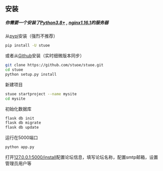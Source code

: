 ## 安装


##### 你需要一个安装了[Python3.8+](https://python.org/) , [nginx1.16.1](https://www.nginx.com/)的服务器

从[pypi](https://pypi.org/project/stuoe)安装（强烈不推荐）
``` bash
pip install -U stuoe
```
或者从[Github](https://github.com/)安装（实时细微版本同步）
``` bash
git clone https://github.com/stuoe/stuoe.git
cd stuoe
python setup.py install
```
新建项目
``` bash
stuoe startproject --name mysite
cd mysite
```
初始化数据库
``` bash
flask db init
flask db migrate
flask db update
```
运行在5000端口
``` bash
python app.py
```
打开[127.0.0.1:5000/install](127.0.0.1:5000/install)配置论坛信息，填写论坛名称，配置smtp邮箱，设置管理员用户等

